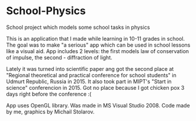 # School-Physics
School project which models some school tasks in physics

This is an application that I made while learning in 10-11 grades in school.
The goal was to make "a serious" app which can be used in school lessons like a visual aid.
App includes 2 levels: the first models law of conservation of impulse, the second - diffraction of light.

Lately it was turned into scientific paper ang got the second place at
"Regional theoretical and practical conference for school students" in Udmurt Republic, Russia in 2015.
It also took part in MIPT's "Start in science" conferencion in 2015. Got no place because I got chicken pox 3 days right before the conference :(


App uses OpenGL library.
Was made in MS Visual Studio 2008.
Code made by me, graphics by Michail Stolarov.

